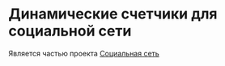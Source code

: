 # Динамические счетчики для социальной сети

Является частью проекта [Социальная сеть](https://github.com/kuzminal/Social-Network-For-HighLoad)
